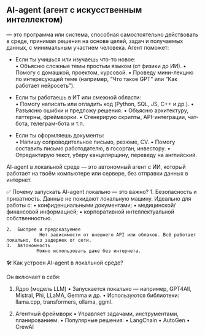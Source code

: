 ## AI-agent (агент с искусственным интеллектом) 
— это программа или система, способная самостоятельно действовать в среде, принимая решения на основе целей, задач и получаемых данных, с минимальным участием человека.
Агент поможет:
- Если ты учишься или изучаешь что-то новое:  
	•	Объясню сложные темы простым языком (от физики до ИИ).
	•	Помогу с домашкой, проектом, курсовой.
	•	Проведу мини-лекцию по интересующей теме (например, “Что такое GPT” или “Как работает нейросеть”).

- Если ты работаешь в ИТ или смежной области:  
	•	Помогу написать или отладить код (Python, SQL, JS, C++ и др.).
	•	Разъясню ошибки и предложу решения.
	•	Объясню архитектуру, паттерны, фреймворки.
	•	Сгенерирую скрипты, API-интеграции, чат-бота, телеграм-бота и т.п.

- Если ты оформляешь документы:  
	•	Напишу сопроводительное письмо, резюме, CV.
	•	Помогу составить письмо работодателю, в госорган, инвестору.
	•	Отредактирую текст, уберу канцелярщину, переведу на английский.

AI-agent в локальной среде — это автономный агент с ИИ, который работает на твоём компьютере или сервере, без отправки данных в интернет.

✅ Почему запускать AI-agent локально — это важно?
	1.	Безопасность и приватность. Данные не покидают локальную машину. Идеально для работы с:
	    •	конфиденциальными документами;
	    •	медицинской/финансовой информацией;
	    •	корпоративной интеллектуальной собственностью.
 
	2.	Быстрее и предсказуемее
                Нет зависимости от внешнего API или облаков. Всё работает локально, без задержек от сети.
	3.	Автономность
               Можно использовать даже без интернета.

🛠️ Как устроен AI-agent в локальной среде?

Он включает в себя:

1. Ядро (модель LLM)
	•	Запускается локально — например, GPT4All, Mistral, Phi, LLaMA, Gemma и др.
	•	Используются библиотеки: llama.cpp, transformers, ollama, ggml.

2. Агентный фреймворк
	•	Управляет задачами, инструментами, планированием.
	•	Популярные решения:
	•	LangChain
	•	AutoGen
	•	CrewAI
